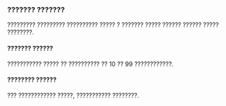 ### ??????? ???????
????????? ????????? ?????????? ????? ? ??????? ????? ?????? ?????? ????? ????????.

#### ??????? ??????
??????????? ????? ?? ?????????? ?? 10 ?? 99 ????????????.

#### ???????? ??????
??? ???????????? ?????, ??????????? ????????.
